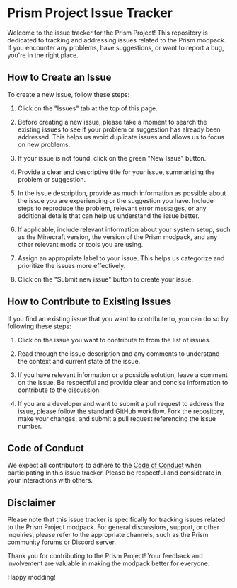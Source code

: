 # Prism Project Issue Tracker

Welcome to the issue tracker for the Prism Project! This repository is dedicated to tracking and addressing issues related to the Prism modpack. If you encounter any problems, have suggestions, or want to report a bug, you're in the right place.

## How to Create an Issue

To create a new issue, follow these steps:

1. Click on the "Issues" tab at the top of this page.

2. Before creating a new issue, please take a moment to search the existing issues to see if your problem or suggestion has already been addressed. This helps us avoid duplicate issues and allows us to focus on new problems.

3. If your issue is not found, click on the green "New Issue" button.

4. Provide a clear and descriptive title for your issue, summarizing the problem or suggestion.

5. In the issue description, provide as much information as possible about the issue you are experiencing or the suggestion you have. Include steps to reproduce the problem, relevant error messages, or any additional details that can help us understand the issue better.

6. If applicable, include relevant information about your system setup, such as the Minecraft version, the version of the Prism modpack, and any other relevant mods or tools you are using.

7. Assign an appropriate label to your issue. This helps us categorize and prioritize the issues more effectively.

8. Click on the "Submit new issue" button to create your issue.

## How to Contribute to Existing Issues

If you find an existing issue that you want to contribute to, you can do so by following these steps:

1. Click on the issue you want to contribute to from the list of issues.

2. Read through the issue description and any comments to understand the context and current state of the issue.

3. If you have relevant information or a possible solution, leave a comment on the issue. Be respectful and provide clear and concise information to contribute to the discussion.

4. If you are a developer and want to submit a pull request to address the issue, please follow the standard GitHub workflow. Fork the repository, make your changes, and submit a pull request referencing the issue number.

## Code of Conduct

We expect all contributors to adhere to the [Code of Conduct](./CODE_OF_CONDUCT.md) when participating in this issue tracker. Please be respectful and considerate in your interactions with others.

## Disclaimer

Please note that this issue tracker is specifically for tracking issues related to the Prism Project modpack. For general discussions, support, or other inquiries, please refer to the appropriate channels, such as the Prism community forums or Discord server.

Thank you for contributing to the Prism Project! Your feedback and involvement are valuable in making the modpack better for everyone.

Happy modding!
